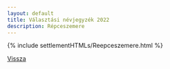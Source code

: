 ```yaml
---
layout: default
title: Választási névjegyzék 2022
description: Répceszemere
---
```


{% include settlementHTMLs/Reepceszemere.html %}

[Vissza](./)